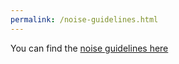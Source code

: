 ```yaml
---
permalink: /noise-guidelines.html
---
```



You can find the [noise guidelines here](https://docs.google.com/document/d/1GklC0HWIMansK_R218o8Sc4OaAIzdVY-laxBZMZJ4iI/edit) 
